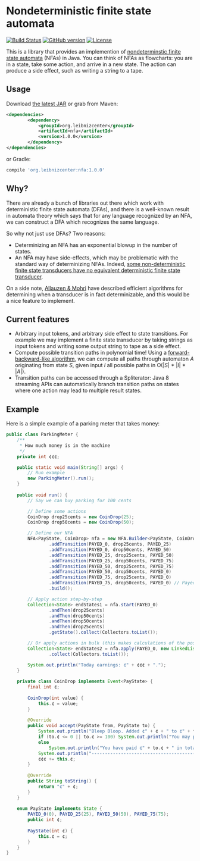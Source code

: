 # Nondeterministic finite state automata
[![Build Status](https://travis-ci.org/digitalheir/java-nfa.svg?branch=master)](https://travis-ci.org/digitalheir/java-nfa)
[![GitHub version](https://badge.fury.io/gh/digitalheir%2Fjava-nfa.svg)](https://github.com/digitalheir/java-nfa/releases)
[![License](https://img.shields.io/npm/l/probabilistic-earley-parser.svg)](https://github.com/digitalheir/java-nfa/blob/master/LICENSE.txt)

This is a library that provides an implemention of [nondeterminstic finite state automata](https://en.wikipedia.org/wiki/Nondeterministic_finite_automaton) (NFAs) in Java. You can think of NFAs as flowcharts: you are in a state, take some action, and arrive in a new state. The action can produce a side effect, such as writing a string to a tape. 

## Usage
Download [the latest JAR](https://github.com/digitalheir/nfa/releases/latest) or grab from Maven:

```xml
<dependencies>
        <dependency>
            <groupId>org.leibnizcenter</groupId>
            <artifactId>nfa</artifactId>
            <version>1.0.0</version>
        </dependency>
</dependencies>
```

or Gradle:
```groovy
compile 'org.leibnizcenter:nfa:1.0.0'
```

## Why?
There are already a bunch of libraries out there which work with deterministic finite state automata (DFAs), and there is a well-known result in automata theory which says that for any language recognized by an NFA, we can construct a DFA which recognizes the same language.

So why not just use DFAs? Two reasons:
* Determinizing an NFA has an exponential blowup in the number of states.
* An NFA may have side-effects, which may be problematic with the standard way of determinizing NFAs. Indeed, [some non-deterministic finite state transducers have no equivalent deterministic finite state transducer](http://www.let.rug.nl/~vannoord/papers/preds/node22.html). 

On a side note, [Allauzen & Mohri](http://www.cs.nyu.edu/~allauzen/pdf/twins.pdf) have described efficient algorithms for determining when a transducer is in fact determinizable, and this would be a nice feature to implement.

## Current features
* Arbitrary input tokens, and arbitrary side effect to state transitions. For example we may implement a finite state transducer by taking strings as input tokens and writing some output string to tape as a side effect.
* Compute possible transition paths in polynomial time! Using a [forward-backward-like algorithm](https://en.wikipedia.org/wiki/Forward%E2%80%93backward_algorithm), we can compute all paths through automaton *A* originating from state *S*, given input *I* all possible paths in O(|*S*| * |*I*| * |*A*|).
* Transition paths can be accessed through a Spliterator: Java 8 streaming APIs can automatically branch transition paths on states where one action may lead to multiple result states.

## Example
Here is a simple example of a parking meter that takes money:

```java
public class ParkingMeter {
    /**
     * How much money is in the machine
     */
    private int ¢¢¢;

    public static void main(String[] args) {
        // Run example
        new ParkingMeter().run();
    }
    
    public void run() {
        // Say we can buy parking for 100 cents

        // Define some actions
        CoinDrop drop25cents = new CoinDrop(25);
        CoinDrop drop50cents = new CoinDrop(50);

        // Define our NFA
        NFA<PayState, CoinDrop> nfa = new NFA.Builder<PayState, CoinDrop>()
                .addTransition(PAYED_0, drop25cents, PAYED_25)
                .addTransition(PAYED_0, drop50cents, PAYED_50)
                .addTransition(PAYED_25, drop25cents, PAYED_50)
                .addTransition(PAYED_25, drop50cents, PAYED_75)
                .addTransition(PAYED_50, drop25cents, PAYED_75)
                .addTransition(PAYED_50, drop50cents, PAYED_0)
                .addTransition(PAYED_75, drop25cents, PAYED_0)
                .addTransition(PAYED_75, drop50cents, PAYED_0) // Payed too much... no money back!
                .build();

        // Apply action step-by-step
        Collection<State> endStates1 = nfa.start(PAYED_0)
                .andThen(drop25cents)
                .andThen(drop50cents)
                .andThen(drop50cents)
                .andThen(drop25cents)
                .getState().collect(Collectors.toList());

        // Or apply actions in bulk (this makes calculations of the possible paths more efficient, but it doesn't matter if we iterate over all transitions anyway)
        Collection<State> endStates2 = nfa.apply(PAYED_0, new LinkedList<>(Arrays.asList(drop50cents, drop25cents, drop50cents, drop25cents)))
                .collect(Collectors.toList());

        System.out.println("Today earnings: ¢" + ¢¢¢ + ".");
    }
    
    private class CoinDrop implements Event<PayState> {
        final int ¢;
    
        CoinDrop(int value) {
            this.¢ = value;
        }
    
        @Override
        public void accept(PayState from, PayState to) {
            System.out.println("Bleep Bloop. Added ¢" + ¢ + " to ¢" + from.¢ + ". ");
            if (to.¢ <= 0 || to.¢ >= 100) System.out.println("You may park. Good day.");
            else 
                System.out.println("You have paid ¢" + to.¢ + " in total. Please add ¢" + (100 - to.¢) + " before you may park.");
            System.out.println("----------------------------------------------");
            ¢¢¢ += this.¢;
        }
    
        @Override
        public String toString() {
            return "¢" + ¢;
        }
    }
    
    enum PayState implements State {
        PAYED_0(0), PAYED_25(25), PAYED_50(50), PAYED_75(75);
        public int ¢;
    
        PayState(int ¢) {
            this.¢ = ¢;
        }
    }
}
```
